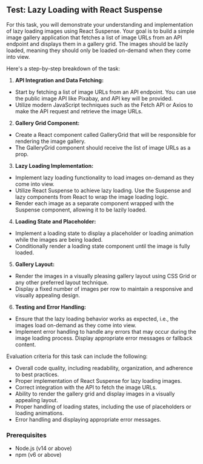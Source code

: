 ## Test: Lazy Loading with React Suspense

For this task, you will demonstrate your understanding and implementation of lazy loading images using React Suspense. Your goal is to build a simple image gallery application that fetches a list of image URLs from an API endpoint and displays them in a gallery grid. The images should be lazily loaded, meaning they should only be loaded on-demand when they come into view.

Here's a step-by-step breakdown of the task:

1. **API Integration and Data Fetching:**
- Start by fetching a list of image URLs from an API endpoint. You can use the public image API like Pixabay, and API key will be provided.
- Utilize modern JavaScript techniques such as the Fetch API or Axios to make the API request and retrieve the image URLs.
2. **Gallery Grid Component:**
- Create a React component called GalleryGrid that will be responsible for rendering the image gallery.
- The GalleryGrid component should receive the list of image URLs as a prop.
3. **Lazy Loading Implementation:**
- Implement lazy loading functionality to load images on-demand as they come into view.
- Utilize React Suspense to achieve lazy loading. Use the Suspense and lazy components from React to wrap the image loading logic.
- Render each image as a separate component wrapped with the Suspense component, allowing it to be lazily loaded.
4. **Loading State and Placeholder:**
- Implement a loading state to display a placeholder or loading animation while the images are being loaded.
- Conditionally render a loading state component until the image is fully loaded.
5. **Gallery Layout:**
- Render the images in a visually pleasing gallery layout using CSS Grid or any other preferred layout technique.
- Display a fixed number of images per row to maintain a responsive and visually appealing design.
6. **Testing and Error Handling:**
- Ensure that the lazy loading behavior works as expected, i.e., the images load on-demand as they come into view.
- Implement error handling to handle any errors that may occur during the image loading process. Display appropriate error messages or fallback content.

Evaluation criteria for this task can include the following:
- Overall code quality, including readability, organization, and adherence to best practices.
- Proper implementation of React Suspense for lazy loading images. 
- Correct integration with the API to fetch the image URLs.
- Ability to render the gallery grid and display images in a visually appealing layout.
- Proper handling of loading states, including the use of placeholders or loading animations.
- Error handling and displaying appropriate error messages.

### Prerequisites

- Node.js (v14 or above)
- npm (v6 or above)

